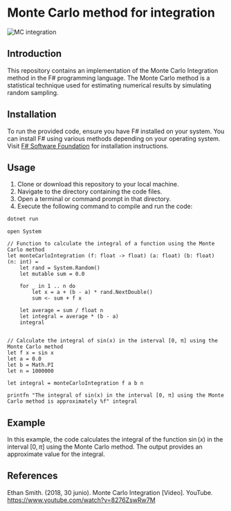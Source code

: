 # Monte Carlo method for integration

![MC integration](https://miro.medium.com/v2/resize:fit:720/format:webp/1*CmlQbGdECPyfM5vZeEkHUg.png)

## Introduction
This repository contains an implementation of the Monte Carlo Integration method in the F# programming language. The Monte Carlo method is a statistical technique used for estimating numerical results by simulating random sampling.

## Installation
To run the provided code, ensure you have F# installed on your system. You can install F# using various methods depending on your operating system. Visit [F# Software Foundation](https://fsharp.org/use/) for installation instructions.

## Usage
1. Clone or download this repository to your local machine.
2. Navigate to the directory containing the code files.
3. Open a terminal or command prompt in that directory.
4. Execute the following command to compile and run the code:

```bash
dotnet run
```

```
open System

// Function to calculate the integral of a function using the Monte Carlo method
let monteCarloIntegration (f: float -> float) (a: float) (b: float) (n: int) =
    let rand = System.Random()
    let mutable sum = 0.0

    for _ in 1 .. n do
        let x = a + (b - a) * rand.NextDouble()
        sum <- sum + f x

    let average = sum / float n
    let integral = average * (b - a)
    integral


// Calculate the integral of sin(x) in the interval [0, π] using the Monte Carlo method
let f x = sin x
let a = 0.0
let b = Math.PI
let n = 1000000

let integral = monteCarloIntegration f a b n

printfn "The integral of sin(x) in the interval [0, π] using the Monte Carlo method is approximately %f" integral
```

## Example

In this example, the code calculates the integral of the function $\sin(x)$ in the interval $[0, \pi]$ using the Monte Carlo method. The output provides an approximate value for the integral.


## References

Ethan Smith. (2018, 30 junio). Monte Carlo Integration [Video]. YouTube. https://www.youtube.com/watch?v=8276ZswRw7M